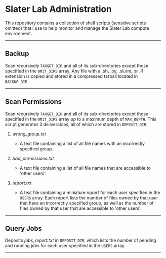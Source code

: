 # Slater Lab Administration

This repository contains a collection of shell scripts (sensitive scripts omitted) that I use to help monitor and manage the Slater Lab compute environment.

---

## Backup
 
Scan recursively `TARGET_DIR` and all of its sub-directories except those specified in the `OMIT_DIRS` array. Any file with a .sh, .py, .slurm, or .R extension is copied and stored in a compressed tarball located in `BACKUP_DIR`.

---

## Scan Permissions

Scan recursively `TARGET_DIR` and all of its sub-directories except those specified in the `OMIT_DIRS` array up to a maximum depth of `MAX_DEPTH`. This script generates 3 deliverables, all of which are stored in `DEPOSIT_DIR`:

1) *wrong_group.txt*

    * A text file containing a list of all file names with an incorrectly specified group.
    
2) *bad_permissions.txt*

    * A text file containing a list of all file names that are accessible to 'other users'.
    
3) *report.txt*

    * A text file containing a miniature *report* for each user specified in the `USERS` array. Each report lists the number of files owned by that user that have an incorrectly specified group, as well as the number of files owned by that user that are accessible to 'other users'.

---

## Query Jobs

Deposits *jobs_report.txt* in `DEPOSIT_DIR`, which lists the number of pending and running jobs for each user specified in the `USERS` array.

---